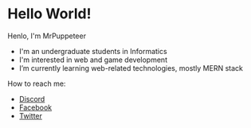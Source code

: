 # Hello World!

Henlo, I'm MrPuppeteer

- I'm an undergraduate students in Informatics
- I'm interested in web and game development
- I’m currently learning web-related technologies, mostly MERN stack

How to reach me:
- [Discord](https://discordapp.com/users/462162942683643905)
- [Facebook](https://facebook.com/Ayatsuri9356)
- [Twitter](https://mobile.twitter.com/m_puppeteer)

<!---
MrPuppeteer/MrPuppeteer is a ✨ special ✨ repository because its `README.md` (this file) appears on your GitHub profile.
You can click the Preview link to take a look at your changes.
--->
